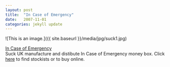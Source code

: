 ```yaml
---
layout: post
title:  "In Case of Emergency"
date:   2007-11-01
categories: jekyll update
---
```


![This is an image.]({{ site.baseurl }}/media/jpg/suck1.jpg)

[In Case of Emergency](emergency1.html)  
Suck UK manufacture and distibute In Case of Emergency money box.  Click [here](http://www.suck.uk.com/product.php?rangeID=77&rangeNew=1&showBar=1") to find stockists or to buy online.
